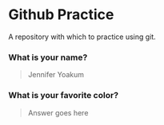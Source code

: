 # Github Practice

A repository with which to practice using git.

### What is your name?

> Jennifer Yoakum


### What is your favorite color?

> Answer goes here